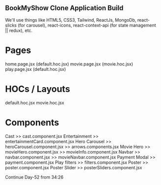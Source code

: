 ## BookMyShow Clone Application Build

We'll use things like HTML5, CSS3, Tailwind, ReactJs, MongoDb, react-slicks (for carousel), react-icons, react-context-api (for state management || redux), etc.

# Pages
home.page.jsx (default.hoc.jsx)
movie.page.jsx (movie.hoc.jsx)
play.page.jsx (default.hoc.jsx)

# HOCs / Layouts
default.hoc.jsx
movie.hoc.jsx

# Components
Cast >> cast.component.jsx
Entertainment       >>  entertainmentCard.component.jsx
Hero Carousel       >>  heroCarousel.component.jsx
                    >>  arrows.components.jsx
Movie Hero          >>  movieHero.component.jsx
                    >>  movieInfo.component.jsx
Navbar              >>  navbar.component.jsx
                    >>  movieNavbar.component.jsx
Payment Modal       >>  payment.component.jsx
Play filters        >>  filters.component.jsx
Poster              >>  poster.component.jsx
Poster Slider       >>  posterSliders.component.jsx

Continue Day-52 from 34:26